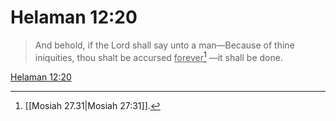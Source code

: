 # Helaman 12:20

> And behold, if the Lord shall say unto a man—Because of thine iniquities, thou shalt be accursed <u>forever</u>[^a] —it shall be done.

[Helaman 12:20](https://www.churchofjesuschrist.org/study/scriptures/bofm/hel/12?lang=eng&id=p20#p20)


[^a]: [[Mosiah 27.31|Mosiah 27:31]].  
